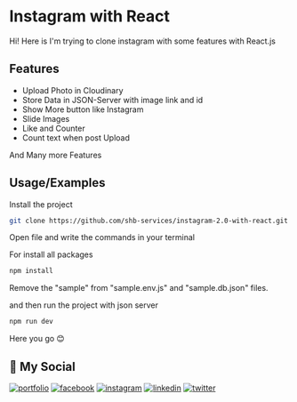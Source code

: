 
# Instagram with React

Hi! Here is I'm trying to clone instagram with some features with React.js




## Features

* Upload Photo in Cloudinary
* Store Data in JSON-Server with image link and id
* Show More button like Instagram
* Slide Images
* Like and Counter
* Count text when post Upload

And Many more Features


## Usage/Examples

Install the project

```bash
git clone https://github.com/shb-services/instagram-2.0-with-react.git
```

Open file and write the commands in your terminal 

For install all packages

```bash
npm install
```

Remove the "sample" from "sample.env.js" and "sample.db.json" files.

and then run the project with json server

```bash
npm run dev
```

Here you go 😊



## 🔗 My Social
[![portfolio](https://img.shields.io/badge/my_portfolio-000?style=for-the-badge&logo=ko-fi&logoColor=white)](https://mdshahab.me/)
[![facebook](https://img.shields.io/badge/Facebook-1877F2?style=for-the-badge&logo=facebook&logoColor=white)](https://facebook.com/frshahab.me)
[![instagram](https://img.shields.io/badge/Instagram-E4405F?style=for-the-badge&logo=instagram&logoColor=white)](https://www.instagram.com/shahab.insta/)
[![linkedin](https://img.shields.io/badge/linkedin-0A66C2?style=for-the-badge&logo=linkedin&logoColor=white)](https://www.linkedin.com/in/frshahab/)
[![twitter](https://img.shields.io/badge/twitter-1DA1F2?style=for-the-badge&logo=twitter&logoColor=white)](https://twitter.com/SHB_Services)